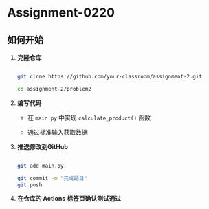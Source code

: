 # Assignment-0220
## 如何开始

1. **克隆仓库**
   ```bash

   git clone https://github.com/your-classroom/assignment-2.git

   cd assignment-2/problem2

   ```

2. **编写代码**
   - 在 `main.py` 中实现 `calculate_product()` 函数

   - 通过标准输入获取数据

3. **推送修改到GitHub**

   ```bash

   git add main.py

   git commit -m "完成题目"
   git push 

   ```
4. **在仓库的 **Actions** 标签页确认测试通过**
